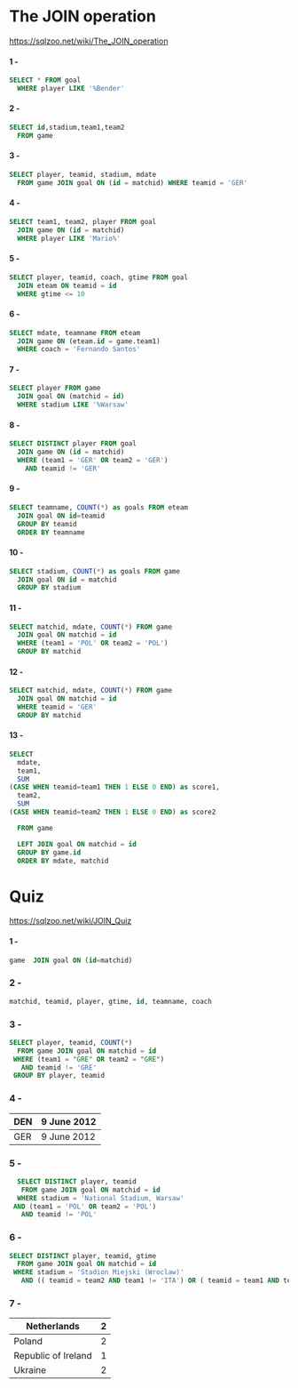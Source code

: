 # The JOIN operation

https://sqlzoo.net/wiki/The_JOIN_operation

#### 1 - 

```sql
SELECT * FROM goal 
  WHERE player LIKE '%Bender'
```

#### 2 - 

```sql
SELECT id,stadium,team1,team2
  FROM game
```

#### 3 - 

```sql
SELECT player, teamid, stadium, mdate
  FROM game JOIN goal ON (id = matchid) WHERE teamid = 'GER'
```

#### 4 - 

```sql
SELECT team1, team2, player FROM goal
  JOIN game ON (id = matchid)
  WHERE player LIKE 'Mario%'
```

#### 5 - 

```sql
SELECT player, teamid, coach, gtime FROM goal
  JOIN eteam ON teamid = id
  WHERE gtime <= 10
```

#### 6 - 

```sql
SELECT mdate, teamname FROM eteam
  JOIN game ON (eteam.id = game.team1)
  WHERE coach = 'Fernando Santos'
```

#### 7 - 

```sql
SELECT player FROM game
  JOIN goal ON (matchid = id)
  WHERE stadium LIKE '%Warsaw'
```

#### 8 - 

```sql
SELECT DISTINCT player FROM goal
  JOIN game ON (id = matchid)
  WHERE (team1 = 'GER' OR team2 = 'GER')
    AND teamid != 'GER'
```

#### 9 - 

```sql
SELECT teamname, COUNT(*) as goals FROM eteam
  JOIN goal ON id=teamid
  GROUP BY teamid
  ORDER BY teamname
```

#### 10 - 

```sql
SELECT stadium, COUNT(*) as goals FROM game
  JOIN goal ON id = matchid
  GROUP BY stadium
```

#### 11 - 

```sql
SELECT matchid, mdate, COUNT(*) FROM game
  JOIN goal ON matchid = id 
  WHERE (team1 = 'POL' OR team2 = 'POL')
  GROUP BY matchid
```

#### 12 - 

```sql
SELECT matchid, mdate, COUNT(*) FROM game
  JOIN goal ON matchid = id 
  WHERE teamid = 'GER'
  GROUP BY matchid
```

#### 13 - 

```sql
SELECT
  mdate,
  team1,
  SUM
(CASE WHEN teamid=team1 THEN 1 ELSE 0 END) as score1,
  team2,
  SUM
(CASE WHEN teamid=team2 THEN 1 ELSE 0 END) as score2

  FROM game

  LEFT JOIN goal ON matchid = id
  GROUP BY game.id
  ORDER BY mdate, matchid
```

# Quiz

https://sqlzoo.net/wiki/JOIN_Quiz

#### 1 - 

```sql
game  JOIN goal ON (id=matchid)
```

### 2 -

```sql
matchid, teamid, player, gtime, id, teamname, coach
```

### 3 -

```sql
SELECT player, teamid, COUNT(*)
  FROM game JOIN goal ON matchid = id
 WHERE (team1 = "GRE" OR team2 = "GRE")
   AND teamid != 'GRE'
 GROUP BY player, teamid
```

### 4 -

|DEN|9 June 2012|
|-|-|
|GER|9 June 2012|

### 5 -

```sql
  SELECT DISTINCT player, teamid 
   FROM game JOIN goal ON matchid = id 
  WHERE stadium = 'National Stadium, Warsaw' 
 AND (team1 = 'POL' OR team2 = 'POL')
   AND teamid != 'POL'
```

### 6 -

```sql
SELECT DISTINCT player, teamid, gtime
  FROM game JOIN goal ON matchid = id
 WHERE stadium = 'Stadion Miejski (Wroclaw)'
   AND (( teamid = team2 AND team1 != 'ITA') OR ( teamid = team1 AND team2 != 'ITA'))
```

### 7 -

| Netherlands| 2 |
| ------| - |
| Poland	| 2 |
| Republic of Ireland	| 1|
| Ukraine		| 2 |
